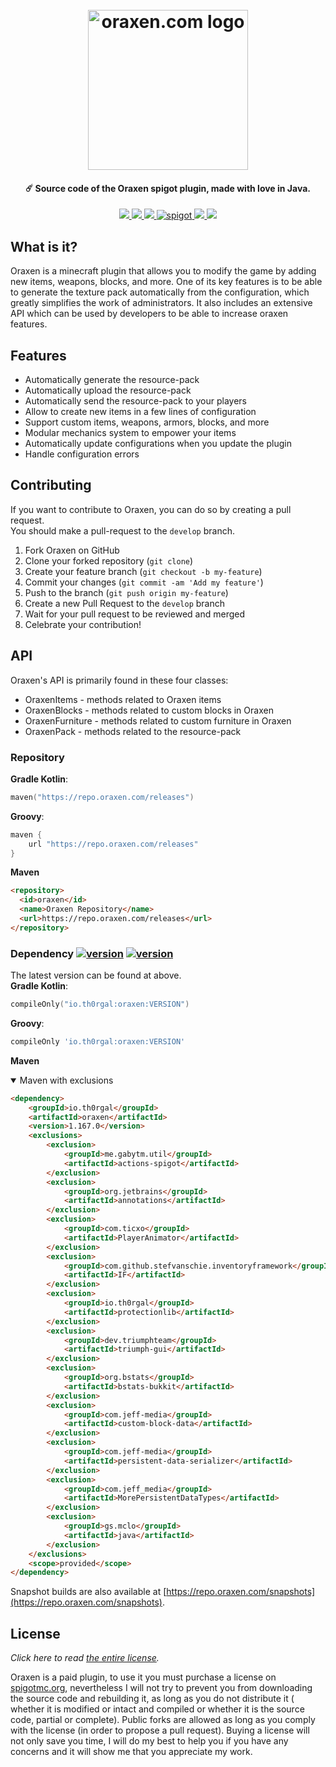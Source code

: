 <h1 align="center">
  <br>
  <img src="https://oraxen.com/logo.svg" alt="oraxen.com logo" width="256">
  <br>
</h1>

<h4 align="center">☄️ Source code of the Oraxen spigot plugin, made with love in Java.</h4>
<p align="center">
    <a href="https://www.codefactor.io/repository/github/oraxen/oraxen" alt="CodeFactor Score">
        <img src="https://www.codefactor.io/repository/github/oraxen/oraxen/badge"/>
    </a>
    <a href="https://repo.oraxen.com/#/releases/io/th0rgal/oraxen" alt="version">
        <img src="https://img.shields.io/maven-metadata/v?metadataUrl=https://repo.oraxen.com/releases/io/th0rgal/oraxen/maven-metadata.xml"/>
    </a>
    <a href="https://repo.oraxen.com/#/snapshots/io/th0rgal/oraxen" alt="version">
        <img src="https://img.shields.io/maven-metadata/v?metadataUrl=https://repo.oraxen.com/snapshots/io/th0rgal/oraxen/maven-metadata.xml"/>
    </a>
    <a href="https://www.spigotmc.org/resources/oraxen.72448/">
        <img alt="spigot" src="https://img.shields.io/badge/spigot-oraxen-brightgreen"/>
    </a>
    <a href="https://bstats.org/plugin/bukkit/Oraxen" alt="bstats servers">
        <img src="https://img.shields.io/bstats/servers/5371?color=brightgreen"/>
    </a>
    <a href="https://bstats.org/plugin/bukkit/Oraxen" alt="bstats players">
        <img src="https://img.shields.io/bstats/players/5371?color=brightgreen"/>
    </a>
</p>

## What is it?

Oraxen is a minecraft plugin that allows you to modify the game by adding new items, weapons, blocks, and more. One of
its key features is to be able to generate the texture pack automatically from the configuration, which greatly
simplifies the work of administrators. It also includes an extensive API which can be used by developers to be able to
increase oraxen features.

## Features

- Automatically generate the resource-pack
- Automatically upload the resource-pack
- Automatically send the resource-pack to your players
- Allow to create new items in a few lines of configuration
- Support custom items, weapons, armors, blocks, and more
- Modular mechanics system to empower your items
- Automatically update configurations when you update the plugin
- Handle configuration errors

## Contributing
If you want to contribute to Oraxen, you can do so by creating a pull request.\
You should make a pull-request to the `develop` branch.
1. Fork Oraxen on GitHub
2. Clone your forked repository (`git clone`)
3. Create your feature branch (`git checkout -b my-feature`)
4. Commit your changes (`git commit -am 'Add my feature'`)
5. Push to the branch (`git push origin my-feature`)
6. Create a new Pull Request to the `develop` branch
7. Wait for your pull request to be reviewed and merged
8. Celebrate your contribution!

## API

Oraxen's API is primarily found in these four classes:
- OraxenItems - methods related to Oraxen items
- OraxenBlocks - methods related to custom blocks in Oraxen
- OraxenFurniture - methods related to custom furniture in Oraxen
- OraxenPack - methods related to the resource-pack

### Repository
**Gradle Kotlin**:
```kts
maven("https://repo.oraxen.com/releases")
```
**Groovy**:
```groovy
maven {
    url "https://repo.oraxen.com/releases"
}
```
**Maven**
```html
<repository>
  <id>oraxen</id>
  <name>Oraxen Repository</name>
  <url>https://repo.oraxen.com/releases</url>
</repository>
```
### Dependency [![version](https://img.shields.io/maven-metadata/v?metadataUrl=https://repo.oraxen.com/releases/io/th0rgal/oraxen/maven-metadata.xml)](https://repo.oraxen.com/#/releases/io/th0rgal/oraxen) [![version](https://img.shields.io/maven-metadata/v?metadataUrl=https://repo.oraxen.com/snapshots/io/th0rgal/oraxen/maven-metadata.xml)](https://repo.oraxen.com/#/snapshots/io/th0rgal/oraxen)
The latest version can be found at above.\
**Gradle Kotlin**:
```kts
compileOnly("io.th0rgal:oraxen:VERSION")
```
**Groovy**:
```groovy
compileOnly 'io.th0rgal:oraxen:VERSION'
```
**Maven**
<details open>
<summary>Maven with exclusions</summary>

```html
<dependency>
    <groupId>io.th0rgal</groupId>
    <artifactId>oraxen</artifactId>
    <version>1.167.0</version>
    <exclusions>
        <exclusion>
            <groupId>me.gabytm.util</groupId>
            <artifactId>actions-spigot</artifactId>
        </exclusion>
        <exclusion>
            <groupId>org.jetbrains</groupId>
            <artifactId>annotations</artifactId>
        </exclusion>
        <exclusion>
            <groupId>com.ticxo</groupId>
            <artifactId>PlayerAnimator</artifactId>
        </exclusion>
        <exclusion>
            <groupId>com.github.stefvanschie.inventoryframework</groupId>
            <artifactId>IF</artifactId>
        </exclusion>
        <exclusion>
            <groupId>io.th0rgal</groupId>
            <artifactId>protectionlib</artifactId>
        </exclusion>
        <exclusion>
            <groupId>dev.triumphteam</groupId>
            <artifactId>triumph-gui</artifactId>
        </exclusion>
        <exclusion>
            <groupId>org.bstats</groupId>
            <artifactId>bstats-bukkit</artifactId>
        </exclusion>
        <exclusion>
            <groupId>com.jeff-media</groupId>
            <artifactId>custom-block-data</artifactId>
        </exclusion>
        <exclusion>
            <groupId>com.jeff-media</groupId>
            <artifactId>persistent-data-serializer</artifactId>
        </exclusion>
        <exclusion>
            <groupId>com.jeff_media</groupId>
            <artifactId>MorePersistentDataTypes</artifactId>
        </exclusion>
        <exclusion>
            <groupId>gs.mclo</groupId>
            <artifactId>java</artifactId>
        </exclusion>
    </exclusions>
    <scope>provided</scope>
</dependency>
```
</details>

Snapshot builds are also available at [https://repo.oraxen.com/snapshots](https://repo.oraxen.com/snapshots).

## License

*Click here to read [the entire license](https://github.com/Th0rgal/Oraxen/blob/master/LICENSE.md).*

Oraxen is a paid plugin, to use it you must purchase a license on [spigotmc.org](https://spigotmc.org), nevertheless I
will not try to prevent you from downloading the source code and rebuilding it, as long as you do not distribute it (
whether it is modified or intact and compiled or whether it is the source code, partial or complete). Public forks are
allowed as long as you comply with the license (in order to propose a pull request). Buying a license will not only save
you time, I will do my best to help you if you have any concerns and it will show me that you appreciate my work.
